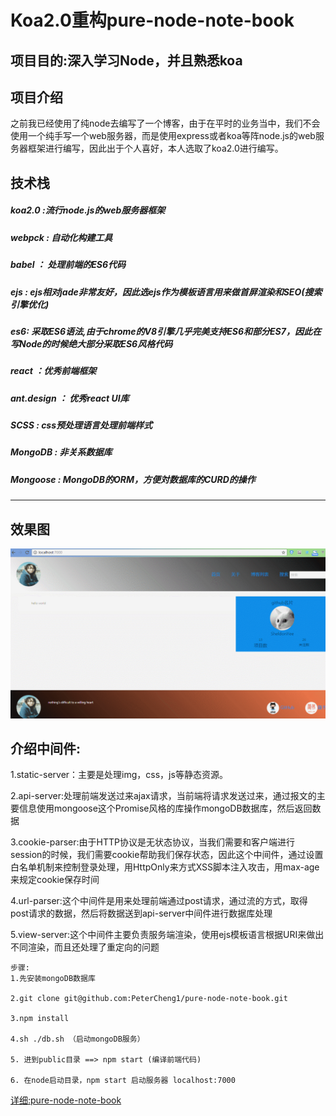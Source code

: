 # Koa2.0重构pure-node-note-book

<h2>项目目的:深入学习Node，并且熟悉koa</h2>

<h2>项目介绍</h2>
<p>之前我已经使用了纯node去编写了一个博客，由于在平时的业务当中，我们不会使用一个纯手写一个web服务器，而是使用express或者koa等阵node.js的web服务器框架进行编写，因此出于个人喜好，本人选取了koa2.0进行编写。</p>      


<h2>技术栈</h2>

<h5>koa2.0 :流行node.js的web服务器框架</h5>

<h5>webpck : 自动化构建工具</h5>

<h5>babel ： 处理前端的ES6代码</h5>

<h5>ejs : ejs相对jade非常友好，因此选ejs作为模板语言用来做首屏渲染和SEO(搜索引擎优化)</h5>

<h5>es6: 采取ES6语法,由于chrome的V8引擎几乎完美支持ES6和部分ES7，因此在写Node的时候绝大部分采取ES6风格代码</h5>

<h5>react ：优秀前端框架</h5>

<h5>ant.design ： 优秀react UI库</h5>

<h5>SCSS : css预处理语言处理前端样式</h5>

<h5>MongoDB : 非关系数据库</h5>

<h5>Mongoose : MongoDB的ORM，方便対数据库的CURD的操作</h5>

---------------------------------------------------------------------------------------------------------------------------

<h2>效果图</h2>

![效果图](./photo/node.gif)

<h2>介绍中间件:</h2>

1.static-server：主要是处理img，css，js等静态资源。

2.api-server:处理前端发送过来ajax请求，当前端将请求发送过来，通过报文的主要信息使用mongoose这个Promise风格的库操作mongoDB数据库，然后返回数据

3.cookie-parser:由于HTTP协议是无状态协议，当我们需要和客户端进行session的时候，我们需要cookie帮助我们保存状态，因此这个中间件，通过设置白名单机制来控制登录处理，用HttpOnly来方式XSS脚本注入攻击，用max-age来规定cookie保存时间

4.url-parser:这个中间件是用来处理前端通过post请求，通过流的方式，取得post请求的数据，然后将数据送到api-server中间件进行数据库处理

5.view-server:这个中间件主要负责服务端渲染，使用ejs模板语言根据URI来做出不同渲染，而且还处理了重定向的问题

```
步骤:
1.先安装mongoDB数据库

2.git clone git@github.com:PeterCheng1/pure-node-note-book.git

3.npm install

4.sh ./db.sh （启动mongoDB服务）

5. 进到public目录 ==> npm start (编译前端代码)

6. 在node启动目录，npm start 启动服务器 localhost:7000

```

[详细:pure-node-note-book](https://github.com/PeterCheng1/pure-node-note-book)